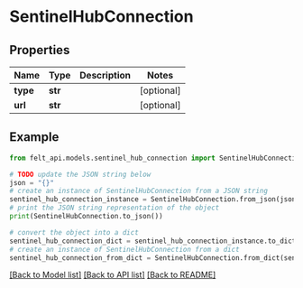 # SentinelHubConnection


## Properties

Name | Type | Description | Notes
------------ | ------------- | ------------- | -------------
**type** | **str** |  | [optional] 
**url** | **str** |  | [optional] 

## Example

```python
from felt_api.models.sentinel_hub_connection import SentinelHubConnection

# TODO update the JSON string below
json = "{}"
# create an instance of SentinelHubConnection from a JSON string
sentinel_hub_connection_instance = SentinelHubConnection.from_json(json)
# print the JSON string representation of the object
print(SentinelHubConnection.to_json())

# convert the object into a dict
sentinel_hub_connection_dict = sentinel_hub_connection_instance.to_dict()
# create an instance of SentinelHubConnection from a dict
sentinel_hub_connection_from_dict = SentinelHubConnection.from_dict(sentinel_hub_connection_dict)
```
[[Back to Model list]](../README.md#documentation-for-models) [[Back to API list]](../README.md#documentation-for-api-endpoints) [[Back to README]](../README.md)


